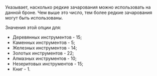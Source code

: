 Указывает, насколько редкие зачарования можно использовать на данной броне. Чем выше это число, тем более редкие
зачарования могут быть использованы.

Значения этой опции для:

* Деревянных инструментов - 15;
* Каменных инструментов - 5;
* Железных инструментов - 14;
* Золотых инструментов - 22;
* Алмазных инструментов - 10;
* Незеритовых инструментов - 15;
* Книг - 1.